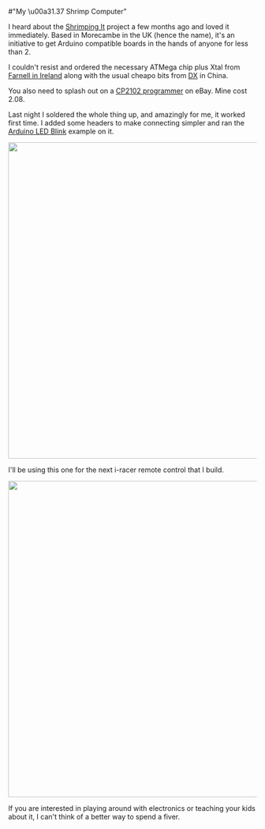 #"My \u00a31.37 Shrimp Computer"

I heard about the <a href="http://shrimping.it">Shrimping It</a> project a few months ago and loved it immediately. Based in Morecambe in the UK (hence the name), it's an initiative to get Arduino compatible boards in the hands of anyone for less than 2.

I couldn't resist and ordered the necessary ATMega chip plus Xtal from <a href="http://ie.farnell.com/">Farnell in Ireland</a> along with the usual cheapo bits from <a href="http://dx.com">DX</a> in China.

You also need to splash out on a <a href="http://www.ebay.co.uk/itm/USB-to-UART-TTL-6PIN-Module-Converter-buildin-in-CP2102-/250893154137?pt=UK_BOI_Electrical_Components_Supplies_ET&amp;hash=item3a6a65b759">CP2102 programmer</a> on eBay. Mine cost 2.08.

Last night I soldered the whole thing up, and amazingly for me, it worked first time. I added some headers to make connecting simpler and ran the <a href="http://arduino.cc/en/Tutorial/blink">Arduino LED Blink</a> example on it.

<img class="alignnone" src="https://lh3.googleusercontent.com/-WcgyPAEoWPk/UUA0g7AhEiI/AAAAAAAAk1M/kbsrJRnoszo/s855/IMG_20130313_073845.jpg" alt="" width="855" height="641" />

I'll be using this one for the next i-racer remote control that I build.

<img class="alignnone" src="https://lh6.googleusercontent.com/-dsJBNXyr_1o/UUA0gxxczeI/AAAAAAAAk1Q/2iIQdv_y_2w/s855/IMG_20130313_073902.jpg" alt="" width="855" height="641" />

If you are interested in playing around with electronics or teaching your kids about it, I can't think of a better way to spend a fiver.